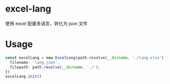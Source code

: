 # excel-lang

使用 excel 配置多语言，转化为 json 文件

# Usage

```ts
const excelLang = new ExcelLang(path.resolve(__dirname, './lang.xlsx'), {
  filename: 'lang.json',
  filepath: path.resolve(__dirname, './'),
})
excelLang.init()

```
